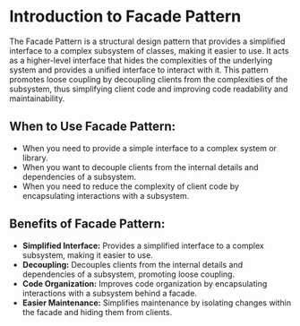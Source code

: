 # Introduction to Facade Pattern

The Facade Pattern is a structural design pattern that provides a simplified interface to a complex subsystem of classes, making it easier to use. It acts as a higher-level interface that hides the complexities of the underlying system and provides a unified interface to interact with it. This pattern promotes loose coupling by decoupling clients from the complexities of the subsystem, thus simplifying client code and improving code readability and maintainability.

## When to Use Facade Pattern:

- When you need to provide a simple interface to a complex system or library.
- When you want to decouple clients from the internal details and dependencies of a subsystem.
- When you need to reduce the complexity of client code by encapsulating interactions with a subsystem.

## Benefits of Facade Pattern:

- **Simplified Interface:** Provides a simplified interface to a complex subsystem, making it easier to use.
- **Decoupling:** Decouples clients from the internal details and dependencies of a subsystem, promoting loose coupling.
- **Code Organization:** Improves code organization by encapsulating interactions with a subsystem behind a facade.
- **Easier Maintenance:** Simplifies maintenance by isolating changes within the facade and hiding them from clients.
